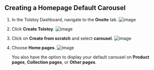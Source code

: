## Creating a Homepage Default Carousel

1. In the Tolstoy Dashboard, navigate to the **Onsite** tab.
   ![image](https://github.com/user-attachments/assets/8afce744-7e02-48d8-9aac-2f134965b37d)

2. Click **Create Tolstoy**.
   ![image](https://github.com/user-attachments/assets/cf4b484b-2898-444e-be94-fb2b2f776b10)

3. Click on **Create from scratch** and select **carousel**.
   ![image](https://github.com/user-attachments/assets/4e6d62a9-80fe-4bc9-9779-78912eaaf117)

4. Choose **Home pages**.
   ![image](https://github.com/user-attachments/assets/498a0644-27b2-4930-9168-fba1f6b2a1cc)


   You also have the option to display your default carousel on **Product pages**, **Collection pages**, or **Other pages**. 
